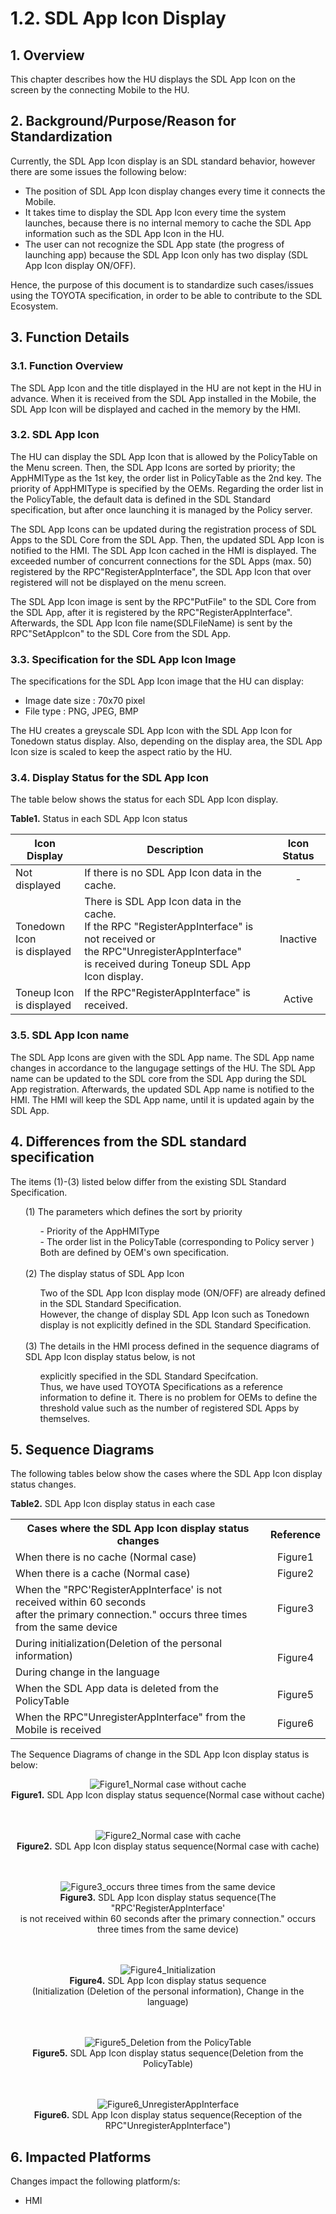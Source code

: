 # 1.2. SDL App Icon Display

## 1. Overview
This chapter describes how the HU displays the SDL App Icon on the screen by the connecting Mobile to the HU.

## 2. Background/Purpose/Reason for Standardization
Currently, the SDL App Icon display is an SDL standard behavior, however there are some issues the following below:
- The position of SDL App Icon display changes every time it connects the Mobile.
- It takes time to display the SDL App Icon every time the system launches, because there is no internal memory to cache the SDL App information such as the SDL App Icon in the HU.
- The user can not recognize the SDL App state (the progress of launching app) because the SDL App Icon only has two display (SDL App Icon display ON/OFF).

Hence, the purpose of this document is to standardize such cases/issues using the TOYOTA specification, in order to be able to contribute to the SDL Ecosystem.

## 3. Function Details
### 3.1. Function Overview
The SDL App Icon and the title displayed in the HU are not kept in the HU in advance.
When it is received from the SDL App installed in the Mobile, the SDL App Icon will be displayed and cached in the memory by the HMI.

### 3.2. SDL App Icon
The HU can display the SDL App Icon that is allowed by the PolicyTable on the Menu screen.
Then, the SDL App Icons are sorted by priority; the AppHMIType as the 1st key, the order list in PolicyTable as the 2nd key.
The priority of AppHMIType is specified by the OEMs.
Regarding the order list in the PolicyTable, the default data is defined in the SDL Standard specification, but after once launching it is managed by the Policy server.

The SDL App Icons can be updated during the registration process of SDL Apps to the SDL Core from the SDL App.
Then, the updated SDL App Icon is notified to the HMI.
The SDL App Icon cached in the HMI is displayed.
The exceeded number of concurrent connections for the SDL Apps (max. 50) registered by the RPC"RegisterAppInterface", the SDL App Icon that over registered will not be displayed on the menu screen.

The SDL App Icon image is sent by the RPC"PutFile" to the SDL Core from the SDL App, after it is registered by the RPC"RegisterAppInterface".
Afterwards, the SDL App Icon file name(SDLFileName) is sent by the RPC"SetAppIcon" to the SDL Core from the SDL App.

### 3.3. Specification for the SDL App Icon Image
The specifications for the SDL App Icon image that the HU can display:
- Image date size : 70x70 pixel
- File type : PNG, JPEG, BMP

The HU creates a greyscale SDL App Icon with the SDL App Icon for Tonedown status display.
Also, depending on the display area, the SDL App Icon size is scaled to keep the aspect ratio by the HU.

### 3.4. Display Status for the SDL App Icon
The table below shows the status for each SDL App Icon display.

**Table1.** Status in each SDL App Icon status

|<div align="center"> Icon Display </div>|<div align="center"> Description </div> |<div align="center"> Icon Status </div>|
|:---|:---|:---:|
| Not displayed | If there is no SDL App Icon data in the cache. | - |
| Tonedown Icon <br>is displayed | There is SDL App Icon data in the cache.<br>If the RPC "RegisterAppInterface" is not received or <br>the RPC"UnregisterAppInterface" <br>is received during Toneup SDL App Icon display. | Inactive |
| Toneup Icon <br>is displayed | If the RPC"RegisterAppInterface" is received. | Active |

### 3.5. SDL App Icon name
The SDL App Icons are given with the SDL App name.
The SDL App name changes in accordance to the langugage settings of the HU.
The SDL App name can be updated to the SDL core from the SDL App during the SDL App registration.
Afterwards, the updated SDL App name is notified to the HMI.
The HMI will keep the SDL App name, until it is updated again by the SDL App.

## 4. Differences from the SDL standard specification
The items (1)-(3) listed below differ from the existing SDL Standard Specification.

<ol> (1) The parameters which defines the sort by priority<br>
<ol>
 - Priority of the AppHMIType<br>
 - The order list in the PolicyTable (corresponding to Policy server )<br>
Both are defined by OEM's own specification.</ol><br>
(2) The display status of SDL App Icon<br>
<ol>Two of the SDL App Icon display mode (ON/OFF) are already defined in the SDL Standard Specification.<br>
However, the change of display SDL App Icon such as Tonedown display is not explicitly defined in the SDL Standard Specification.</ol><br>
(3) The details in the HMI process defined in the sequence diagrams of SDL App Icon display status below, is not 
<ol>explicitly specified in the SDL Standard Specifcation.<br>
Thus, we have used TOYOTA Specifications as a reference information to define it.
There is no problem for OEMs to define the threshold value such as the number of registered SDL Apps by themselves.</ol>
</ol>

## 5. Sequence Diagrams
The following tables below show the cases where the SDL App Icon display status changes.

**Table2.** SDL App Icon display status in each case
<table>
  <tr>
    <th align="center"> Cases where the SDL App Icon display status changes </th>
    <th align="center"> Reference </th>
  </tr>
  <tr>
    <td align="left"> When there is no cache (Normal case) </td>
    <td align="center"> Figure1 </td>
  </tr>
  <tr>
    <td align="left"> When there is a cache (Normal case) </td>
    <td align="center"> Figure2 </td>
  </tr>
  <tr>
    <td align="left"> When the "RPC'RegisterAppInterface' is not received within 60 seconds <br>after the primary connection." occurs three times from the same device </td>
    <td align="center"> Figure3 </td>
  </tr>
  <tr>
    <td align="left"> During initialization(Deletion of the personal information) </td>
    <td align="center" rowspan="2"> Figure4 </td>
  </tr>
  <tr>
    <td align="left"> During change in the language </td>
  </tr>
  <tr>
    <td align="left"> When the SDL App data is deleted from the PolicyTable </td>
    <td align="center"> Figure5 </td>
  </tr>
  <tr>
    <td align="left"> When the RPC"UnregisterAppInterface" from the Mobile is received </td>
    <td align="center"> Figure6 </td>
  </tr>
</table>

The Sequence Diagrams of change in the SDL App Icon display status is below:

<div align="center">

![Figure1_Normal case without cache](./assets/figure1_normal_case_without_cache.png)<br>
**Figure1.** SDL App Icon display status sequence(Normal case without cache)
<br><br><br>

![Figure2_Normal case with cache](./assets/figure2_normal_case_with_cache.png)<br>
**Figure2.** SDL App Icon display status sequence(Normal case with cache)
<br>
<br>
<br>

![Figure3_occurs three times from the same device](./assets/figure3_occurs_three_times_from_the_same_device.png)<br>
**Figure3.** SDL App Icon display status sequence(The "RPC'RegisterAppInterface' <br>is not received within 60 seconds after the primary connection." occurs three times from the same device)
<br>
<br>
<br>

![Figure4_Initialization](./assets/figure4_initialization.png)<br>
**Figure4.** SDL App Icon display status sequence<br>(Initialization (Deletion of the personal information), Change in the language)
<br>
<br>
<br>

![Figure5_Deletion from the PolicyTable](./assets/figure5_deletion_from_the_policytable.png)<br>
**Figure5.** SDL App Icon display status sequence(Deletion from the PolicyTable)
<br>
<br>
<br>

![Figure6_UnregisterAppInterface](./assets/figure6_unregisterappinterface.png)<br>
**Figure6.** SDL App Icon display status sequence(Reception of the RPC"UnregisterAppInterface")

</div>

## 6. Impacted Platforms
Changes impact the following platform/s:
- HMI
